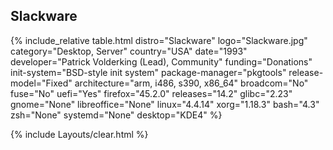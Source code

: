 ## Slackware
{% include_relative table.html distro="Slackware" logo="Slackware.jpg" category="Desktop, Server" country="USA" date="1993" developer="Patrick Volderking (Lead), Community" funding="Donations" init-system="BSD-style init system" package-manager="pkgtools" release-model="Fixed" architecture="arm, i486, s390, x86_64" broadcom="No" fuse="No" uefi="Yes" firefox="45.2.0" releases="14.2" glibc="2.23" gnome="None" libreoffice="None" linux="4.4.14" xorg="1.18.3" bash="4.3" zsh="None" systemd="None" desktop="KDE4" %}

{% include Layouts/clear.html %}
